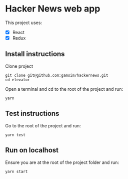 # Hacker News web app

This project uses:

- [x] React
- [x] Redux

## Install instructions

Clone project
```
git clone git@github.com:gamsim/hackernews.git
cd elevator
```

Open a terminal and cd to the root of the project and run:

```
yarn
```

## Test instructions

Go to the root of the project and run:

```
yarn test
```

## Run on localhost

Ensure you are at the root of the project folder and run:

```
yarn start
```
